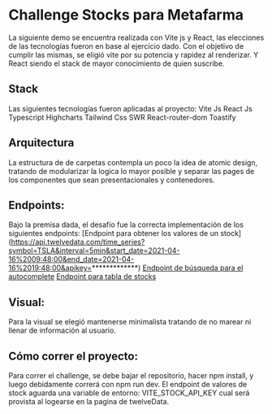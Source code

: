 # Challenge Stocks para Metafarma
 
 La siguiente demo se encuentra realizada con Vite js y React, las elecciones de las tecnologías fueron en base al ejercicio dado. Con el objetivo de cumplir las mismas, se eligió vite por su potencia y rapidez al renderizar. Y React siendo el stack de mayor conocimiento de quien suscribe. 
 
## Stack
 Las siguientes tecnologías fueron aplicadas al proyecto:
 Vite Js
 React Js
 Typescript
 Highcharts
 Tailwind Css
 SWR
 React-router-dom
 Toastify
 
## Arquitectura
La estructura de de carpetas contempla un poco la idea de atomic design, tratando de modularizar la logica lo mayor posible y separar las pages de los componentes que sean presentacionales y contenedores.
 
## Endpoints:
Bajo la premisa dada, el desafío fue la correcta implementación de los siguientes endpoints:
[Endpoint para obtener los valores de un stock] (https://api.twelvedata.com/time_series?symbol=TSLA&interval=5min&start_date=2021-04-16%2009:48:00&end_date=2021-04-16%2019:48:00&apikey=*************)
[Endpoint de búsqueda para el autocomplete](https://api.twelvedata.com/stocks?symbol=NFLX&amp;source=docs)
[Endpoint para tabla de stocks](https://api.twelvedata.com/stocks)

## Visual:

Para la visual se elegió mantenerse minimalista tratando de no marear ni llenar de información al usuario. 

## Cómo correr el proyecto: 
Para correr el challenge, se debe bajar el repositorio, hacer npm install, y luego debidamente correrá con npm run dev. El endpoint de valores de stock aguarda una variable de entorno: VITE_STOCK_API_KEY cual será provista al logearse en la pagina de twelveData. 